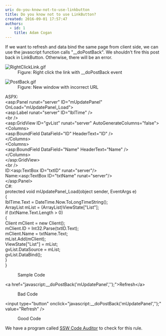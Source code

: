 ```yaml
---
uri: do-you-know-not-to-use-linkbutton
title: Do you know not to use LinkButton?
created: 2016-09-01 17:57:47
authors:
  - id: 1
    title: Adam Cogan
---
```





<span class='intro'> If we want to refresh and data bind the same page from client side, we can use the javascript function calls &quot;__doPostBack&quot;. We shouldn't fire this post back in LinkButton. Otherwise, there will be an error.<br> </span>

<dl class="image"><dt><img src="/PublishingImages/RightClickLink.gif" alt="RightClickLink.gif" /></dt><dd>Figure&#58; Right click the link with __doPostBack event&#160; ​
</dd></dl><dl class="image"><dt><img src="/PublishingImages/PostBack.gif" alt="PostBack.gif" /></dt><dd>Figure&#58; New window with incorrect URL</dd></dl>

   <p class="ssw15-rteElement-CodeArea">ASPX&#58;<br>&lt;asp&#58;Panel runat=&quot;server&quot; ID=&quot;mUpdatePanel&quot; OnLoad=&quot;mUpdatePanel_Load&quot;&gt;<br> &lt;asp&#58;Label runat=&quot;server&quot; ID=&quot;lblTime&quot; /&gt;<br> &lt;br /&gt;<br> &lt;asp&#58;GridView ID=&quot;gvList&quot; runat=&quot;server&quot; AutoGenerateColumns=&quot;false&quot;&gt;<br> &lt;Columns&gt;<br> &lt;asp&#58;BoundField DataField=&quot;ID&quot; HeaderText=&quot;ID&quot; /&gt;<br> &lt;/Columns&gt;<br> &lt;Columns&gt;<br> &lt;asp&#58;BoundField DataField=&quot;Name&quot; HeaderText=&quot;Name&quot; /&gt;<br> &lt;/Columns&gt;<br> &lt;/asp&#58;GridView&gt;<br> &lt;br /&gt;<br> ID&#58;&lt;asp&#58;TextBox ID=&quot;txtID&quot; runat=&quot;server&quot;/&gt;<br> Name&#58;&lt;asp&#58;TextBox ID=&quot;txtName&quot; runat=&quot;server&quot;/&gt;<br>&lt;/asp&#58;Panel&gt;<br>C#&#58;<br>protected void mUpdatePanel_Load(object sender, EventArgs e)<br>&#123;<br> lblTime.Text = DateTime.Now.ToLongTimeString();<br> ArrayList mList = (ArrayList)ViewState[&quot;List&quot;];<br> if (txtName.Text.Length &gt; 0)<br> &#123;<br> Client mClient = new Client();<br> mClient.ID = Int32.Parse(txtID.Text);<br> mClient.Name = txtName.Text;<br> mList.Add(mClient);<br> ViewState[&quot;List&quot;] = mList;<br> gvList.DataSource = mList;<br> gvList.DataBind();<br> &#125;<br>&#125;<br></p><dd class="ssw15-rteElement-FigureNormal"> Sample Code​​​ </dd><p class="ssw15-rteElement-CodeArea">​​​&lt;a href=&quot;javascript&#58;__doPostBack('mUpdatePanel','');&quot;&gt;Refresh&lt;/a&gt; </p><dd class="ssw15-rteElement-FigureBad"> Bad Code​ </dd><p class="ssw15-rteElement-CodeArea">&lt;input type=&quot;button&quot; onclick=&quot;javascript&#58;__doPostBack('mUpdatePanel','');&quot; value=&quot;Refresh&quot; /&gt; </p><dd class="ssw15-rteElement-FigureGood"> Good Code​ </dd><p class="ssw15-rteElement-YellowBorderBox">We have a program called&#160;<a href="https&#58;//www.ssw.com.au/ssw/CodeAuditor/">SSW Code Auditor</a>&#160;to check for this rule.​<br></p><p>​<br></p>


